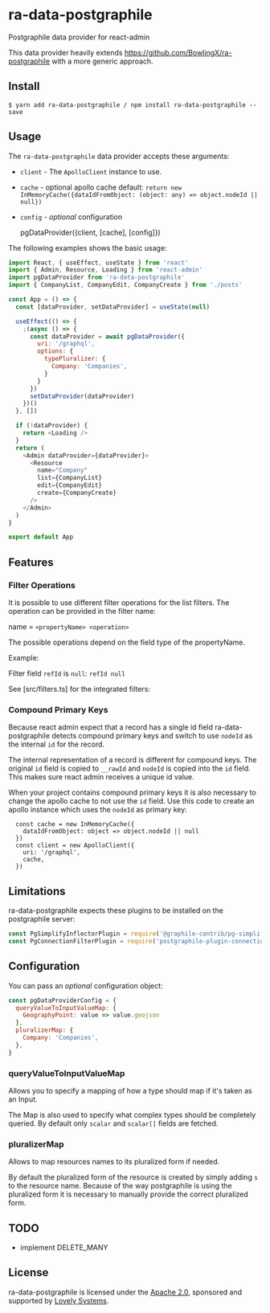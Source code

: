 # ra-data-postgraphile

Postgraphile data provider for react-admin

This data provider heavily extends https://github.com/BowlingX/ra-postgraphile with a more generic approach.

## Install

    $ yarn add ra-data-postgraphile / npm install ra-data-postgraphile --save

## Usage

The `ra-data-postgraphile` data provider accepts these arguments:

- `client` - The `ApolloClient` instance to use.
- `cache` - optional apollo cache
   default:
    `return new InMemoryCache({dataIdFromObject: (object: any) => object.nodeId || null})`
- `config` - _optional_ configuration


    pgDataProvider({client, [cache], [config]})

The following examples shows the basic usage:

```js
import React, { useEffect, useState } from 'react'
import { Admin, Resource, Loading } from 'react-admin'
import pgDataProvider from 'ra-data-postgraphile'
import { CompanyList, CompanyEdit, CompanyCreate } from './posts'

const App = () => {
  const [dataProvider, setDataProvider] = useState(null)

  useEffect(() => {
    ;(async () => {
      const dataProvider = await pgDataProvider({
        uri: '/graphql',
        options: {
          typePluralizer: {
            Company: 'Companies',
          }
        }
      })
      setDataProvider(dataProvider)
    })()
  }, [])

  if (!dataProvider) {
    return <Loading />
  }
  return (
    <Admin dataProvider={dataProvider}>
      <Resource
        name="Company"
        list={CompanyList}
        edit={CompanyEdit}
        create={CompanyCreate}
      />
    </Admin>
  )
}

export default App
```

## Features

### Filter Operations

It is possible to use different filter operations for the list filters.
The operation can be provided in the filter name:

name = `<propertyName> <operation>`

The possible operations depend on the field type of the propertyName.

Example:

Filter field `refId` is `null`: `refId null`

See [src/filters.ts] for the integrated filters:

### Compound Primary Keys

Because react admin expect that a record has a single id field
ra-data-postgraphile detects compound primary keys and switch to use `nodeId`
as the internal `id` for the record.

The internal representation of a record is different for compound keys. The
original `id` field is copied to `__rawId` and `nodeId` is copied into the `id`
field. This makes sure react admin receives a unique id value.

When your project contains compound primary keys it is also necessary to
change the apollo cache to not use the `id` field. Use this code to create an
apollo instance which uses the `nodeId` as primary key:

```
  const cache = new InMemoryCache({
    dataIdFromObject: object => object.nodeId || null
  })
  const client = new ApolloClient({
    uri: '/graphql',
    cache,
  })
```

## Limitations

ra-data-postgraphile expects these plugins to be installed on the postgraphile server:

```js
const PgSimplifyInflectorPlugin = require('@graphile-contrib/pg-simplify-inflector')
const PgConnectionFilterPlugin = require('postgraphile-plugin-connection-filter')
```

## Configuration

You can pass an _optional_ configuration object:

```js
const pgDataProviderConfig = {
  queryValueToInputValueMap: {
    GeographyPoint: value => value.geojson
  },
  pluralizerMap: {
    Company: 'Companies',
  },
}
```

### queryValueToInputValueMap

Allows you to specify a mapping of how a type should map if it's taken as an Input.

The Map is also used to specify what complex types should be completely queried.
By default only `scalar` and `scalar[]` fields are fetched.

### pluralizerMap

Allows to map resources names to its pluralized form if needed.

By default the pluralized form of the resource is created by simply adding `s`
to the resource name. Because of the way postgraphile is using the pluralized
form it is necessary to manually provide the correct pluralized form. 

## TODO

 - implement DELETE_MANY

## License

ra-data-postgraphile is licensed under the [Apache 2.0](https://github.com/lovelysystems/ra-data-postgraphile/blob/master/LICENSE), sponsored and supported by [Lovely Systems](https://www.lovelysystems.com).
